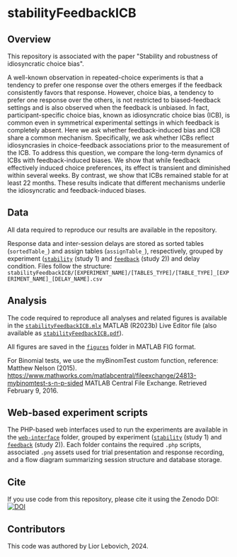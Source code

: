 # stabilityFeedbackICB


Overview
-------------------
This repository is associated with the paper "Stability and robustness of idiosyncratic choice bias".

A well-known observation in repeated-choice experiments is that a tendency to prefer one response over the others emerges if the feedback consistently favors that response. However, choice bias, a tendency to prefer one response over the others, is not restricted to biased-feedback settings and is also observed when the feedback is unbiased. In fact, participant-specific choice bias, known as idiosyncratic choice bias (ICB), is common even in symmetrical experimental settings in which feedback is completely absent. Here we ask whether feedback-induced bias and ICB share a common mechanism. Specifically, we ask whether ICBs reflect idiosyncrasies in choice-feedback associations prior to the measurement of the ICB. To address this question, we compare the long-term dynamics of ICBs with feedback-induced biases. We show that while feedback effectively induced choice preferences, its effect is transient and diminished within several weeks. By contrast, we show that ICBs remained stable for at least 22 months. These results indicate that different mechanisms underlie the idiosyncratic and feedback-induced biases.

Data
-------------------
All data required to reproduce our results are available in the repository. 

Response data and inter-session delays are stored as sorted tables (`sortedTable_`) and assign tables (`assignTable_`), respectively, grouped by experiment ([`stability`](https://github.com/Lior-Lebovich/stabilityFeedbackICB/tree/main/stability) (study 1) and [`feedback`](https://github.com/Lior-Lebovich/stabilityFeedbackICB/tree/main/feedback) (study 2)) and delay condition. Files follow the structure: `stabilityFeedbackICB/[EXPERIMENT_NAME]/[TABLES_TYPE]/[TABLE_TYPE]_[EXPERIMENT_NAME]_[DELAY_NAME].csv`

Analysis
-------------------
The code required to reproduce all analyses and related figures is available in the [`stabilityFeedbackICB.mlx`](https://github.com/Lior-Lebovich/stabilityFeedbackICB/blob/main/stabilityFeedbackICB.mlx) MATLAB (R2023b) Live Editor file (also available as [`stabilityFeedbackICB.pdf`](https://github.com/Lior-Lebovich/stabilityFeedbackICB/blob/main/stabilityFeedbackICB.pdf)).

All figures are saved in the [`figures`](https://github.com/Lior-Lebovich/stabilityFeedbackICB/tree/main/figures) folder in MATLAB FIG format.

For Binomial tests, we use the myBinomTest custom function, reference: Matthew Nelson (2015). https://www.mathworks.com/matlabcentral/fileexchange/24813-mybinomtest-s-n-p-sided MATLAB Central File Exchange. Retrieved February 9, 2016.

Web-based experiment scripts
-------------------
The PHP-based web interfaces used to run the experiments are available in the [`web-interface`](https://github.com/Lior-Lebovich/stabilityFeedbackICB/tree/main/web-interface) folder, grouped by experiment ([`stability`](https://github.com/Lior-Lebovich/stabilityFeedbackICB/tree/main/web-interface/stability) (study 1) and [`feedback`](https://github.com/Lior-Lebovich/stabilityFeedbackICB/tree/main/web-interface/feedback) (study 2)). Each folder contains the required `.php` scripts, associated `.png` assets used for trial presentation and response recording, and a flow diagram summarizing session structure and database storage.

Cite
-------------------
If you use code from this repository, please cite it using the Zenodo DOI: 
<a href="https://doi.org/10.5281/zenodo.15249290"><img src="https://zenodo.org/badge/DOI/10.5281/zenodo.15249290.svg" alt="DOI"></a>

Contributors
-------------------
This code was authored by Lior Lebovich, 2024.
